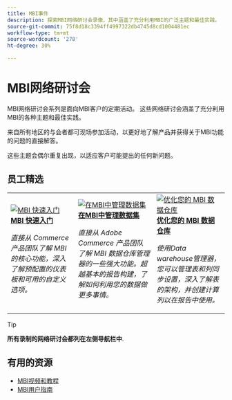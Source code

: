 ```yaml
---
title: MBI事件
description: 探索MBI网络研讨会录像，其中涵盖了充分利用MBI的广泛主题和最佳实践。
source-git-commit: 75f8d18c3394ff4997322db4745d8cd1004481ec
workflow-type: tm+mt
source-wordcount: '278'
ht-degree: 30%

---
```


# MBI网络研讨会

MBI网络研讨会系列是面向MBI客户的定期活动。 这些网络研讨会涵盖了充分利用MBI的各种主题和最佳实践。

来自所有地区的与会者都可现场参加活动，以更好地了解产品并获得关于MBI功能的问题的直接解答。

这些主题会偶尔重复出现，以适应客户可能提出的任何新问题。

## 员工精选

<table>
<tr>
  <td>
    <a href="https://experienceleague.adobe.com/docs/events/mbi-webinars-recordings/2021/getting-started.html">
      <img alt="MBI 快速入门" src="./assets/getting-started-mbi.png" />
    </a>
     <div>
      <a href="https://experienceleague.adobe.com/docs/events/mbi-webinars-recordings/2021/getting-started.html">
        <strong>MBI 快速入门</strong>
      </a>
    </div>
    <p>
    <em>直接从 Commerce 产品团队了解 MBI 的核心功能，深入了解预配置的仪表板和可用的自定义选项。</em>
    <p>
  </td>
  <td>
    <a href="https://experienceleague.adobe.com/docs/events/mbi-webinars-recordings/2023/manage-data-sets.html">
      <img alt="在MBI中管理数据集" src="./assets/managing-data-sets-mbi.png" />
    </a>
     <div>
      <a href="https://experienceleague.adobe.com/docs/events/mbi-webinars-recordings/2023/manage-data-sets.html">
        <strong>在MBI中管理数据集</strong>
      </a>
    </div>
    <p>
    <em>直接从 Adobe Commerce 产品团队了解 MBI 数据仓库管理器的一些强大功能。超越基本的报告构建，了解如何利用您的数据做更多事情。</em>
    <p>
  </td>
   <td>
    <a href="https://experienceleague.adobe.com/docs/events/mbi-webinars-recordings/2021/optimize-data-warehouse.html">
      <img alt="优化您的 MBI 数据仓库" src="./assets/optimize-data-warehouse.png" />
    </a>
     <div>
      <a href="https://experienceleague.adobe.com/docs/events/mbi-webinars-recordings/2021/optimize-data-warehouse.html">
        <strong>优化您的 MBI 数据仓库</strong>
      </a>
    </div>
    <p>
    <em>使用Data warehouse管理器，您可以管理表和列同步设置，深入了解表的架构，并创建计算列以在报告中使用。</em>
    <p>
  </td>
</tr>
</table>

>[!TIP]
>
>**所有录制的网络研讨会都列在左侧导航栏中**.

## 有用的资源

- [MBI视频和教程](https://experienceleague.adobe.com/docs/commerce-learn/tutorials/mbi/filter-sets.html)
- [MBI用户指南](https://experienceleague.adobe.com/docs/commerce-business-intelligence/mbi/guide-overview.html)

